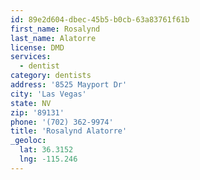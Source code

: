 ```yaml
---
id: 89e2d604-dbec-45b5-b0cb-63a83761f61b
first_name: Rosalynd
last_name: Alatorre
license: DMD
services:
  - dentist
category: dentists
address: '8525 Mayport Dr'
city: 'Las Vegas'
state: NV
zip: '89131'
phone: '(702) 362-9974'
title: 'Rosalynd Alatorre'
_geoloc:
  lat: 36.3152
  lng: -115.246
---
```

